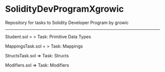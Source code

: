 # SolidityDevProgramXgrowic

Repository for tasks to Solidity Developer Program by growic
__________________________________________________________________

Student.sol = > Task: Primitive Data Types

MappingsTask.sol = > Task: Mappings

StructsTask.sol => Task: Structs

Modifiers.sol => Task: Modifiers


